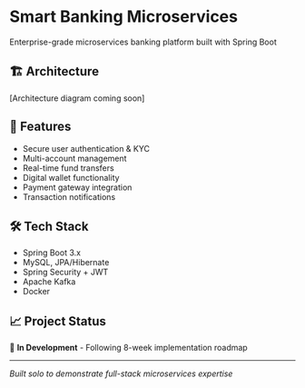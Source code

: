 # Smart Banking Microservices

Enterprise-grade microservices banking platform built with Spring Boot

## 🏗️ Architecture
[Architecture diagram coming soon]

## 🚀 Features
- Secure user authentication & KYC
- Multi-account management
- Real-time fund transfers
- Digital wallet functionality
- Payment gateway integration
- Transaction notifications

## 🛠️ Tech Stack
- Spring Boot 3.x
- MySQL, JPA/Hibernate  
- Spring Security + JWT
- Apache Kafka
- Docker

## 📈 Project Status
🚧 **In Development** - Following 8-week implementation roadmap

---
*Built solo to demonstrate full-stack microservices expertise*
